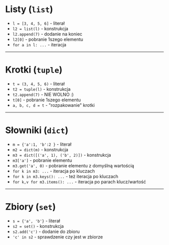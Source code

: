 # Listy (`list`)

- `l = [3, 4, 5, 6]` - literał
- `l2 = list(l)` - konstrukcja
- `l2.append(7)` - dodanie na koniec
- `l2[0]` - pobranie 1szego elementu
- `for a in l: ...` - iteracja
---
# Krotki (`tuple`)

- `t = (3, 4, 5, 6)` - literał
- `t2 = tuple(l)` - konstrukcja
- `t2.append(7)` - NIE WOLNO :)
- `t[0]` - pobranie 1szego elementu
- `a, b, c, d = t` - "rozpakowanie" krotki

---
# Słowniki (`dict`)

- `m = {'a':1, 'b':2 }` - literał
- `m2 = dict(m)` - konstrukcja
- `m3 = dict([('a', 1), ('b', 2)])` - konstrukcja
- `m3['a']` - pobranie elementu
- `m3.get('a', 0)` - pobranie elementu z domyślną wartością
- `for k in m3: ...` - iteracja po kluczach
- `for k in m3.keys(): ...` - też iteracja po kluczach
- `for k,v for m3.items(): ...` - iteracja po parach klucz/wartość

---
# Zbiory (`set`)

- `s = {'a', 'b'}` - literał
- `s2 = set()` - konstrukcja
- `s2.add('c')` - dodanie do zbioru
- `'c' in s2` - sprawdzenie czy jest w zbiorze
